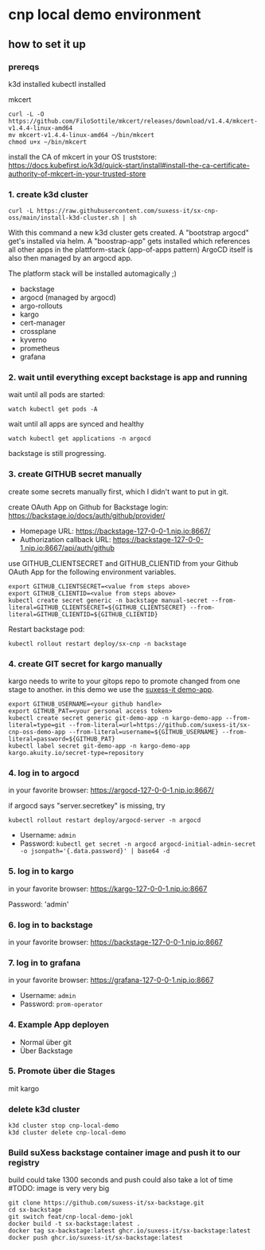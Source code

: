 # cnp local demo environment

## how to set it up

### prereqs

k3d installed
kubectl installed

mkcert

```
curl -L -O https://github.com/FiloSottile/mkcert/releases/download/v1.4.4/mkcert-v1.4.4-linux-amd64
mv mkcert-v1.4.4-linux-amd64 ~/bin/mkcert
chmod u+x ~/bin/mkcert
```

install the CA of mkcert in your OS truststore: https://docs.kubefirst.io/k3d/quick-start/install#install-the-ca-certificate-authority-of-mkcert-in-your-trusted-store


### 1. create k3d cluster

```
curl -L https://raw.githubusercontent.com/suxess-it/sx-cnp-oss/main/install-k3d-cluster.sh | sh
```

With this command a new k3d cluster gets created.
A "bootstrap argocd" get's installed via helm.
A "boostrap-app" gets installed which references all other apps in the plattform-stack (app-of-apps pattern)
ArgoCD itself is also then managed by an argocd app.

The platform stack will be installed automagically ;)

* backstage
* argocd (managed by argocd)
* argo-rollouts
* kargo
* cert-manager
* crossplane
* kyverno
* prometheus
* grafana

### 2. wait until everything except backstage is app and running

wait until all pods are started:

```
watch kubectl get pods -A
```

wait until all apps are synced and healthy

```
watch kubectl get applications -n argocd
```

backstage is still progressing. 

### 3. create GITHUB secret manually

create some secrets manually first, which I didn't want to put in git.

create OAuth App on Github for Backstage login: https://backstage.io/docs/auth/github/provider/

- Homepage URL: https://backstage-127-0-0-1.nip.io:8667/
- Authorization callback URL: https://backstage-127-0-0-1.nip.io:8667/api/auth/github

use GITHUB_CLIENTSECRET and GITHUB_CLIENTID from your Github OAuth App for the following environment variables.

```
export GITHUB_CLIENTSECRET=<value from steps above>
export GITHUB_CLIENTID=<value from steps above>
kubectl create secret generic -n backstage manual-secret --from-literal=GITHUB_CLIENTSECRET=${GITHUB_CLIENTSECRET} --from-literal=GITHUB_CLIENTID=${GITHUB_CLIENTID}
```

Restart backstage pod:

```
kubectl rollout restart deploy/sx-cnp -n backstage
```

### 4. create GIT secret for kargo manually

kargo needs to write to your gitops repo to promote changed from one stage to another. in this demo we use the [suxess-it demo-app](https://github.com/suxess-it/sx-cnp-oss-demo-app).

```
export GITHUB_USERNAME=<your github handle>
export GITHUB_PAT=<your personal access token>
kubectl create secret generic git-demo-app -n kargo-demo-app --from-literal=type=git --from-literal=url=https://github.com/suxess-it/sx-cnp-oss-demo-app --from-literal=username=${GITHUB_USERNAME} --from-literal=password=${GITHUB_PAT}
kubectl label secret git-demo-app -n kargo-demo-app kargo.akuity.io/secret-type=repository
```


### 4. log in to argocd

in your favorite browser:  https://argocd-127-0-0-1.nip.io:8667/

if argocd says "server.secretkey" is missing, try

```
kubectl rollout restart deploy/argocd-server -n argocd
```

- Username: `admin`
- Password: `kubectl get secret -n argocd argocd-initial-admin-secret -o jsonpath='{.data.password}' | base64 -d`

### 5. log in to kargo

in your favorite browser:  https://kargo-127-0-0-1.nip.io:8667

Password: 'admin'

### 6. log in to backstage

in your favorite browser:  https://backstage-127-0-0-1.nip.io:8667

### 7. log in to grafana

in your favorite browser:  https://grafana-127-0-0-1.nip.io:8667

- Username: `admin`
- Password: `prom-operator`

### 4. Example App deployen

- Normal über git
- Über Backstage

### 5. Promote über die Stages

mit kargo

### delete k3d cluster

```
k3d cluster stop cnp-local-demo
k3d cluster delete cnp-local-demo
```


### Build suXess backstage container image and push it to our registry

build could take 1300 seconds and push could also take a lot of time
#TODO: image is very very big

```
git clone https://github.com/suxess-it/sx-backstage.git
cd sx-backstage
git switch feat/cnp-local-demo-jokl
docker build -t sx-backstage:latest .
docker tag sx-backstage:latest ghcr.io/suxess-it/sx-backstage:latest
docker push ghcr.io/suxess-it/sx-backstage:latest
```